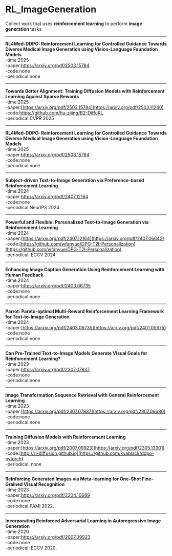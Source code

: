 # RL_ImageGeneration
Collect work that uses **reinforcement learning** to perform  **image generation** tasks
*********************************************************************************************************
**RL4Med-DDPO: Reinforcement Learning for Controlled Guidance Towards Diverse Medical Image Generation using Vision-Language Foundation Models**
  <br>-time:2025
  <br>-paper:https://arxiv.org/pdf/2503.15784
  <br>-code:none
  <br>-periodical:none
*********************************************************************************************************
**Towards Better Alignment: Training Diffusion Models with Reinforcement Learning Against Sparse Rewards**
  <br>-time:2025
  <br>-paper:[https://arxiv.org/pdf/2503.15784](https://arxiv.org/pdf/2503.11240)
  <br>-code:https://github.com/hu-zijing/B2-DiffuRL
  <br>-periodical:CVPR 2025
************************************************************************************************************************************
**RL4Med-DDPO: Reinforcement Learning for Controlled Guidance Towards Diverse Medical Image Generation using Vision-Language Foundation Models**
  <br>-time:2025
  <br>-paper:https://arxiv.org/pdf/2503.15784
  <br>-code:none
  <br>-periodical:none
************************************************************************************************************************************
**Subject-driven Text-to-Image Generation via Preference-based Reinforcement Learning**
  <br>-time:2024
  <br>-paper:https://arxiv.org/pdf/2407.12164
  <br>-code:none
  <br>-periodical:NeurIPS 2024
************************************************************************************************************************************
**Powerful and Flexible: Personalized Text-to-Image Generation via Reinforcement Learning**
  <br>-time:2024
  <br>-paper:[https://arxiv.org/pdf/2407.12164](https://arxiv.org/pdf/2407.06642)
  <br>-code:[https://github.com/wfanyue/DPG-T2I-Personalization](https://github.com/wfanyue/DPG-T2I-Personalization)
  <br>-periodical: ECCV 2024
************************************************************************************************************************************
**Enhancing Image Caption Generation Using Reinforcement Learning with Human Feedback**
    <br>-time:2024
    <br>-paper:https://arxiv.org/pdf/2403.06735
    <br>-code:none
    <br>-periodical:none
************************************************************************************************************************************
**Parrot: Pareto-optimal Multi-Reward Reinforcement Learning Framework for Text-to-Image Generation**
    <br>-time:2024
    <br>-paper:[https://arxiv.org/pdf/2403.06735](https://arxiv.org/pdf/2401.05675)
    <br>-code:none
    <br>-periodical:none
************************************************************************************************************************************
**Can Pre-Trained Text-to-Image Models Generate Visual Goals for Reinforcement Learning?**
    <br>-time:2023
    <br>-paper:https://arxiv.org/pdf/2307.07837
    <br>-code:none
    <br>-periodical:none
************************************************************************************************************************************
**Image Transformation Sequence Retrieval with General Reinforcement Learning**
    <br>-time:2023
    <br>-paper:[https://arxiv.org/pdf/2307.07837](https://arxiv.org/pdf/2307.06630)
    <br>-code:none
    <br>-periodical:none
************************************************************************************************************************************
**Training Diffusion Models with Reinforcement Learning**
    <br>-time:2023
    <br>-paper:[https://arxiv.org/pdf/2007.09923](https://arxiv.org/pdf/2305.13301)
    <br>-code:[http://rl-diffusion.github.io](https://github.com/kvablack/ddpo-pytorch)
    <br>-periodical: none
************************************************************************************************************************************
**Reinforcing Generated Images via Meta-learning for One-Shot Fine-Grained Visual Recognition**
    <br>-time:2023
    <br>-paper:https://arxiv.org/pdf/2204.10689
    <br>-code:none
    <br>-periodical:PAMI 2022.
************************************************************************************************************************************
**Incorporating Reinforced Adversarial Learning in Autoregressive Image Generation**
    <br>-time:2020
    <br>-paper:https://arxiv.org/pdf/2007.09923
    <br>-code:none
    <br>-periodical: ECCV 2020.













    
